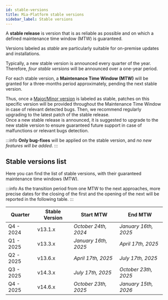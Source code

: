 ```yaml
---
id: stable-versions
title: Mia-Platform stable versions
sidebar_label: Stable versions
---
```


A **stable release** is version that is as reliable as possible and on which a defined maintenance time window (MTW) is guaranteed.

Versions labeled as _stable_ are particularly suitable for on-premise updates and installations.

Typically, a new stable version is announced every quarter of the year. Therefore, _four stable versions_ will be announced over a one-year period.

For each stable version, a **Maintenance Time Window (MTW)** will be granted for a three-months period approximately, pending the next stable version.

Thus, once a [Major/Minor version](/info/version_policy.md) is labeled as stable, patches on this specific version will be provided throughout the Maintenance Time Window in case of relevant detected bugs.
Then, we recommend regularly upgrading to the latest patch of the stable release.  
Once a new stable release is announced, it is suggested to upgrade to the new stable version to ensure guaranteed future support in case of malfunctions or relevant bugs detection.

:::info
**Only bug-fixes** will be applied on the stable version, and _no new features will be added_.
:::

## Stable versions list

Here you can find the list of stable versions, with their guaranteed maintenance time windows (MTW).

:::info
As the transition period from one MTW to the next approaches, more precise dates for the closing of the first and the opening of the next will be reported in the following table.
:::

|  Quarter  | Stable Version |      Start MTW       |       End MTW        |
|-----------|----------------|----------------------|----------------------|
| Q4 - 2024 |    v13.1.x     | _October 24th, 2024_  | _January 16th, 2025_ |
| Q1 - 2025 |    v13.3.x     | _January 16th, 2025_  | _April 17th, 2025_  |
| Q2 - 2025 |    v13.6.x     | _April 17th, 2025_ | _July 17th, 2025_ |
| Q3 - 2025 |    v14.3.x     |  _July 17th, 2025_  | _October 23th, 2025_ |
| Q4 - 2025 |    v14.6.x     | _October 23th, 2025_  | _January 15th, 2026_ |
